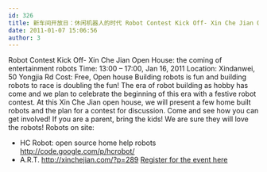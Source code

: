 ```yaml
---
id: 326
title: 新车间开放日：休闲机器人的时代 Robot Contest Kick Off- Xin Che Jian Open House: the coming of entertainment robots
date: 2011-01-07 15:06:56
author: 3
---
```


Robot Contest Kick Off- Xin Che Jian Open House: the coming of entertainment robots
Time: 13:00 – 17:00, Jan 16, 2011
Location: Xindanwei, 50 Yongjia Rd
Cost: Free, Open house
Building robots is fun and building robots to race is doubling the fun! The era of robot building as hobby has come and we plan to celebrate the beginning of this era with a festive robot contest. At this Xin Che Jian open house, we will present a few home built robots and the plan for a contest for discussion. Come and see how you can get involved! If you are a parent, bring the kids! We are sure they will love the robots!
Robots on site:
- HC Robot: open source home help robots http://code.google.com/p/hcrobot/
- A.R.T. http://xinchejian.com/?p=289
[Register for the event here](http://xindanwei.com/lang/en/2011/01/robot-contest-kick-off-xin-che-jian-open-house-the-coming-of-entertainment-robots/)